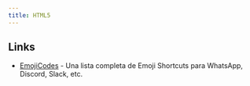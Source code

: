 ```yaml
---
title: HTML5
---
```


## Links
- [EmojiCodes][1] - Una lista completa de Emoji Shortcuts para WhatsApp, Discord, Slack, etc.

[1]:	https://emojicodes.com/